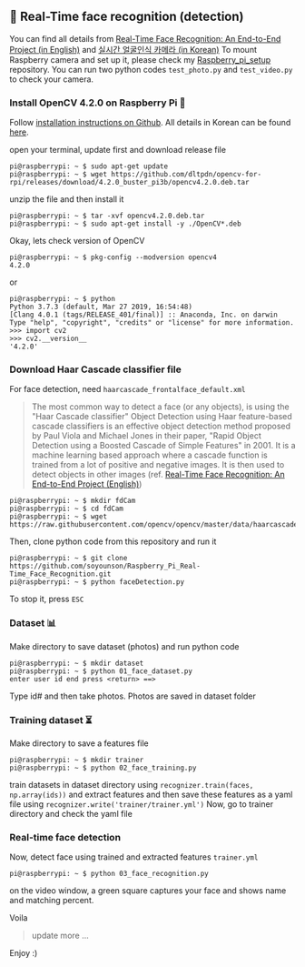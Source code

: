 ## :black_heart: Real-Time face recognition (detection) 

You can find all details from [Real-Time Face Recognition: An End-to-End Project (in English)](https://www.hackster.io/mjrobot/real-time-face-recognition-an-end-to-end-project-a10826) and [실시간 얼굴인식 카메라 (in Korean)](https://blog.naver.com/ljy9378/221438230814)
To mount Raspberry camera and set up it, please check my [Raspberry_pi_setup](https://github.com/soyounson/Raspberry_Pi_setup) repository. You can run two python codes `test_photo.py` and `test_video.py` to check your camera. 

### Install OpenCV 4.2.0 on Raspberry Pi :strawberry:
Follow [installation instructions on Github](https://github.com/dltpdn/opencv-for-rpi/releases).
All details in Korean can be found [here](https://github.com/dltpdn/opencv-for-rpi).

open your terminal, update first and download release file
```
pi@raspberrypi: ~ $ sudo apt-get update
pi@raspberrypi: ~ $ wget https://github.com/dltpdn/opencv-for-rpi/releases/download/4.2.0_buster_pi3b/opencv4.2.0.deb.tar
``` 
unzip the file and then install it
```
pi@raspberrypi: ~ $ tar -xvf opencv4.2.0.deb.tar
pi@raspberrypi: ~ $ sudo apt-get install -y ./OpenCV*.deb
``` 

Okay, lets check version of OpenCV
```
pi@raspberrypi: ~ $ pkg-config --modversion opencv4
4.2.0
``` 

or 
```
pi@raspberrypi: ~ $ python
Python 3.7.3 (default, Mar 27 2019, 16:54:48) 
[Clang 4.0.1 (tags/RELEASE_401/final)] :: Anaconda, Inc. on darwin
Type "help", "copyright", "credits" or "license" for more information.
>>> import cv2
>>> cv2.__version__
'4.2.0'
``` 

### Download Haar Cascade classifier file
For face detection, need `haarcascade_frontalface_default.xml`
 >The most common way to detect a face (or any objects), is using the "Haar Cascade classifier" Object Detection using Haar feature-based cascade classifiers is an effective object detection method proposed by Paul Viola and Michael Jones in their paper, "Rapid Object Detection using a Boosted Cascade of Simple Features" in 2001. It is a machine learning based approach where a cascade function is trained from a lot of positive and negative images. It is then used to detect objects in other images (ref. [Real-Time Face Recognition: An End-to-End Project (English)](https://www.hackster.io/mjrobot/real-time-face-recognition-an-end-to-end-project-a10826))

```
pi@raspberrypi: ~ $ mkdir fdCam
pi@raspberrypi: ~ $ cd fdCam
pi@raspberrypi: ~ $ wget https://raw.githubusercontent.com/opencv/opencv/master/data/haarcascades/haarcascade_frontalface_default.xml
```
Then, clone python code from this repository and run it
```
pi@raspberrypi: ~ $ git clone https://github.com/soyounson/Raspberry_Pi_Real-Time_Face_Recognition.git
pi@raspberrypi: ~ $ python faceDetection.py
```
To stop it, press `ESC`

### Dataset :bar_chart:
Make directory to save dataset (photos) and run python code

```
pi@raspberrypi: ~ $ mkdir dataset
pi@raspberrypi: ~ $ python 01_face_dataset.py
enter user id end press <return> ==>
```
Type id# and then take photos. Photos are saved in dataset folder

### Training dataset :hourglass_flowing_sand:

Make directory to save a features file
```
pi@raspberrypi: ~ $ mkdir trainer
pi@raspberrypi: ~ $ python 02_face_training.py
```
train datasets in dataset directory using `recognizer.train(faces, np.array(ids))` and extract features and then save these features as a yaml file using `recognizer.write('trainer/trainer.yml')`
Now, go to trainer directory and check the yaml file

### Real-time face detection 
Now, detect face using trained and extracted features `trainer.yml`
```
pi@raspberrypi: ~ $ python 03_face_recognition.py
```
on the video window, a green square captures your face and shows name and matching percent.

Voila

> update more ...

Enjoy :)
